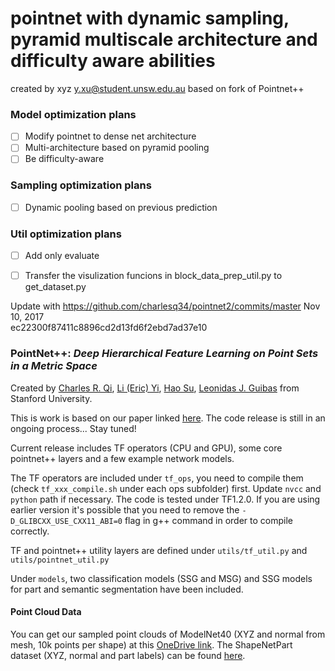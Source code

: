 # pointnet with dynamic sampling, pyramid multiscale architecture and difficulty aware abilities
created by xyz  y.xu@student.unsw.edu.au based on fork of Pointnet++


### Model optimization plans
- [ ] Modify pointnet to dense net architecture
- [ ] Multi-architecture based on pyramid pooling
- [ ] Be difficulty-aware

### Sampling optimization plans
- [ ] Dynamic pooling based on previous prediction


### Util optimization plans
- [ ] Add only evaluate
- [ ] Transfer the visulization funcions in block_data_prep_util.py to get_dataset.py




Update with https://github.com/charlesq34/pointnet2/commits/master 
Nov 10, 2017  
ec22300f87411c8896cd2d13fd6f2ebd7ad37e10
### PointNet++: *Deep Hierarchical Feature Learning on Point Sets in a Metric Space*
Created by <a href="http://charlesrqi.com" target="_blank">Charles R. Qi</a>, <a href="http://stanford.edu/~ericyi">Li (Eric) Yi</a>, <a href="http://ai.stanford.edu/~haosu/" target="_blank">Hao Su</a>, <a href="http://geometry.stanford.edu/member/guibas/" target="_blank">Leonidas J. Guibas</a> from Stanford University.

This is work is based on our paper linked <a href="https://arxiv.org/pdf/1706.02413.pdf">here</a>. The code release is still in an ongoing process... Stay tuned!

Current release includes TF operators (CPU and GPU), some core pointnet++ layers and a few example network models.

The TF operators are included under `tf_ops`, you need to compile them (check `tf_xxx_compile.sh` under each ops subfolder) first. Update `nvcc` and `python` path if necessary. The code is tested under TF1.2.0. If you are using earlier version it's possible that you need to remove the `-D_GLIBCXX_USE_CXX11_ABI=0` flag in g++ command in order to compile correctly.

TF and pointnet++ utility layers are defined under `utils/tf_util.py` and `utils/pointnet_util.py`

Under `models`, two classification models (SSG and MSG) and SSG models for part and semantic segmentation have been included.

#### Point Cloud Data
You can get our sampled point clouds of ModelNet40 (XYZ and normal from mesh, 10k points per shape) at this <a href="https://1drv.ms/u/s!ApbTjxa06z9CgQfKl99yUDHL_wHs">OneDrive link</a>. The ShapeNetPart dataset (XYZ, normal and part labels) can be found <a href="https://1drv.ms/u/s!ApbTjxa06z9CgQnl-Qm6KI3Ywbe1">here</a>.
